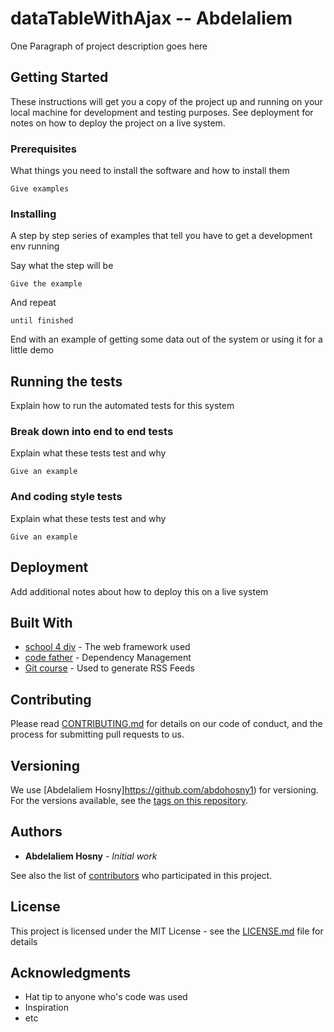 
# dataTableWithAjax -- Abdelaliem

One Paragraph of project description goes here

## Getting Started

These instructions will get you a copy of the project up and running on your local machine for development and testing purposes. See deployment for notes on how to deploy the project on a live system.

### Prerequisites

What things you need to install the software and how to install them

```
Give examples
```

### Installing

A step by step series of examples that tell you have to get a development env running

Say what the step will be

```
Give the example
```

And repeat

```
until finished
```

End with an example of getting some data out of the system or using it for a little demo

## Running the tests

Explain how to run the automated tests for this system

### Break down into end to end tests

Explain what these tests test and why

```
Give an example
```

### And coding style tests

Explain what these tests test and why

```
Give an example
```

## Deployment

Add additional notes about how to deploy this on a live system

## Built With

* [school 4 div](http://school4dev.blogspot.com/) - The web framework used
* [code father](https://www.youtube.com/user/theCodeFather00) - Dependency Management
* [Git course](https://www.youtube.com/watch?v=6DDOB1meDQA&list=PLqPejUavRNTXejD5npdmFbe6NU6dTJLhW) - Used to generate RSS Feeds

## Contributing

Please read [CONTRIBUTING.md](https://github.com/abdohosny1) for details on our code of conduct, and the process for submitting pull requests to us.

## Versioning

We use [Abdelaliem Hosny]https://github.com/abdohosny1) for versioning. For the versions available, see the [tags on this repository](https://github.com/abdohosny1). 

## Authors

* **Abdelaliem Hosny** - *Initial work* 

See also the list of [contributors](https://github.com/abdohosny1) who participated in this project.

## License

This project is licensed under the MIT License - see the [LICENSE.md](LICENSE.md) file for details

## Acknowledgments

* Hat tip to anyone who's code was used
* Inspiration
* etc

